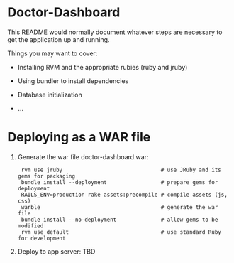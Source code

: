 Doctor-Dashboard
================

This README would normally document whatever steps are necessary to get the
application up and running.

Things you may want to cover:

* Installing RVM and the appropriate rubies (ruby and jruby)

* Using bundler to install dependencies

* Database initialization

* ...

Deploying as a WAR file
=======================

1. Generate the war file doctor-dashboard.war:

        rvm use jruby                               # use JRuby and its gems for packaging
        bundle install --deployment                 # prepare gems for deployment
        RAILS_ENV=production rake assets:precompile # compile assets (js, css)
        warble                                      # generate the war file
        bundle install --no-deployment              # allow gems to be modified
        rvm use default                             # use standard Ruby for development

2. Deploy to app server: TBD
